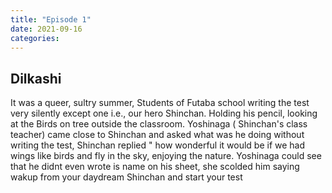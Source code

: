 ```yaml
---
title: "Episode 1"
date: 2021-09-16
categories:
---
```



## Dilkashi

It was a queer, sultry summer, Students of Futaba school writing the test very silently except one i.e., our hero Shinchan. Holding his pencil, looking at the Birds on tree outside the classroom. Yoshinaga ( Shinchan's class teacher) came close to Shinchan and asked what was he doing without writing the test, Shinchan replied " how wonderful it would be if we had wings like birds and fly in the sky, enjoying the nature. Yoshinaga could see that he didnt even wrote is name on his sheet, she scolded him saying wakup from your daydream Shinchan and start your test 
